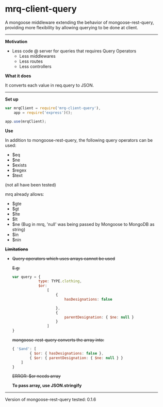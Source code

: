 # mrq-client-query
A mongoose middleware extending the behavior of mongoose-rest-query, providing more flexibility by allowing querying to be done at client.

----------

**Motivation**
- Less code @ server for queries that requires Query Operators
    - Less middlewares
    - Less routes
    - Less controllers

**What it does**

It converts each value in req.query to JSON.

----------

**Set up**
```js
var mrqClient = require('mrq-client-query'),
    app = require('express')();

app.use(mrqClient);
```

**Use**

In addition to mongoose-rest-query, the following query operators can be used:
- $eq
- $ne
- $exists
- $regex
- $text

(not all have been tested)

mrq already allows:
- $gte
- $gt
- $lte
- $lt
- $ne (Bug in mrq, 'null' was being passed by Mongoose to MongoDB as string)
- $in
- $nin

~~**Limitations**~~
- ~~Query operators which uses arrays cannot be used~~

    ~~E.g:~~

    ```js
    var query = {
                type: TYPE.clothing,
                $or:
                    [
                        {
                            hasDesignations: false

                        },
                        {
                            parentDesignation: { $ne: null }
                        }
                    ]
    }
    
    ```

    ~~mongoose-rest-query converts the array into:~~
    ```js
    { '$and': [ 
            { $or: { hasDesignations: false }, 
            { $or: { parentDesignation: { $ne: null } }
        ]
    }
    ```
    ~~ERROR: $or needs array~~

    **To pass array, use JSON.stringify**
    

----------

Version of mongoose-rest-query tested: 0.1.6